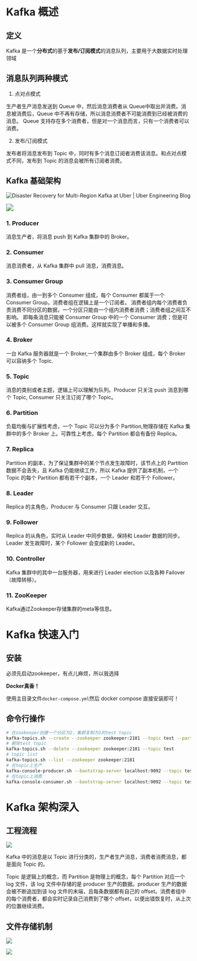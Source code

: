 # Kafka 概述

## 定义

Kafka 是一个**分布式**的基于**发布/订阅模式**的消息队列，主要用于大数据实时处理领域

## 消息队列两种模式

1. 点对点模式

生产者生产消息发送到 Queue 中，然后消息消费者从 Queue中取出并消费。消息被消费后，Queue 中不再有存储，所以消息消费者不可能消费到已经被消费的消息。 Queue 支持存在多个消费者，但是对一个消息而言，只有一个消费者可以消费。

2. 发布/订阅模式

发布者将消息发布到 Topic 中，同时有多个消息订阅者消费该消息。和点对点模式不同，发布到 Topic 的消息会被所有订阅者消费。

## Kafka 基础架构

![Disaster Recovery for Multi-Region Kafka at Uber | Uber Engineering Blog](img/1.png)

<img src="img/2.png" style="zoom:125%;" />

### 1. Producer

消息生产者，将消息 push 到 Kafka 集群中的 Broker。

### 2. Consumer

消息消费者，从 Kafka 集群中 pull 消息，消费消息。

### 3. Consumer Group

消费者组，由一到多个 Consumer 组成，每个 Consumer 都属于一个 Consumer Group。消费者组在逻辑上是一个订阅者。
消费者组内每个消费者负责消费不同分区的数据，一个分区只能由一个组内消费者消费；消费者组之间互不影响。
即每条消息只能被 Consumer Group 中的一个 Consumer 消费；但是可以被多个 Consumer Group 组消费。这样就实现了单播和多播。

### 4. Broker

一台 Kafka 服务器就是一个 Broker,一个集群由多个 Broker 组成，每个 Broker 可以容纳多个 Topic.

### 5. Topic

消息的类别或者主题，逻辑上可以理解为队列。Producer 只关注 push 消息到哪个 Topic, Consumer 只关注订阅了哪个 Topic。

### 6. Partition

负载均衡与扩展性考虑，一个 Topic 可以分为多个 Partition,物理存储在 Kafka 集群中的多个 Broker 上。可靠性上考虑，每个 Partition 都会有备份 Replica。

### 7. Replica

Partition 的副本，为了保证集群中的某个节点发生故障时，该节点上的 Partition 数据不会丢失，且 Kafka 仍能继续工作，所以 Kafka 提供了副本机制，一个 Topic 的每个 Partition 都有若干个副本，一个 Leader 和若干个 Follower。

### 8. Leader

Replica 的主角色，Producer 与 Consumer 只跟 Leader 交互。

### 9. Follower

Replica 的从角色，实时从 Leader 中同步数据，保持和 Leader 数据的同步。Leader 发生故障时，某个 Follower 会变成新的 Leader。

### 10. Controller

Kafka 集群中的其中一台服务器，用来进行 Leader election 以及各种 Failover（故障转移）。

### 11. ZooKeeper

Kafka通过Zookeeper存储集群的meta等信息。

# Kafka 快速入门

## 安装

必须先启动zookeeper，有点儿麻烦，所以我选择

**Docker真香！**

使用主目录文件`docker-compose.yml`然后 docker compose 直接安装即可！

## 命令行操作

```bash
# 在zookeeper创建一个分区为2，集群复制为1的test topic
kafka-topics.sh --create --zookeeper zookeeper:2181 --topic test --partitions 2 --replication-factor 1 
# 删除test topic
kafka-topics.sh --delete --zookeeper zookeeper:2181 --topic test 
# topic list
kafka-topics.sh --list --zookeeper zookeeper:2181
# 在topic上生产
kafka-console-producer.sh --bootstrap-server localhost:9092 --topic test
# 在topic上消费
kafka-console-consumer.sh --bootstrap-server localhost:9092 --topic test
```

# Kafka 架构深入

## 工程流程

![](img/5.png)

Kafka 中的消息是以 Topic 进行分类的，生产者生产消息，消费者消费消息，都是面向 Topic 的。

Topic 是逻辑上的概念，而 Partition 是物理上的概念，每个 Partition 对应一个 log 文件，该 log 文件中存储的是 producer 生产的数据。producer 生产的数据会被不断追加到该 log 文件的末端，且每条数据都有自己的 offset。消费者组中的每个消费者，都会实时记录自己消费到了哪个 offset，以便出错恢复时，从上次的位置继续消费。

## 文件存储机制

![](img/3.png)

![](img/4.png)